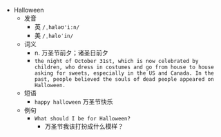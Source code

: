 - Halloween
  - 发音
    - 英 `/ˌhæləʊ'iːn/`
    - 美 `/ˌhæloˈin/`
  - 词义
    - n. 万圣节前夕；诸圣日前夕
    - `the night of October 31st, which is now celebrated by children, who dress in costumes and go from house to house asking for sweets, especially in the US and Canada. In the past, people believed the souls of dead people appeared on Halloween.`
  - 短语
    - `happy halloween` 万圣节快乐 
  - 例句
    - `What should I be for Halloween?`
      - 万圣节我该打扮成什么模样？

